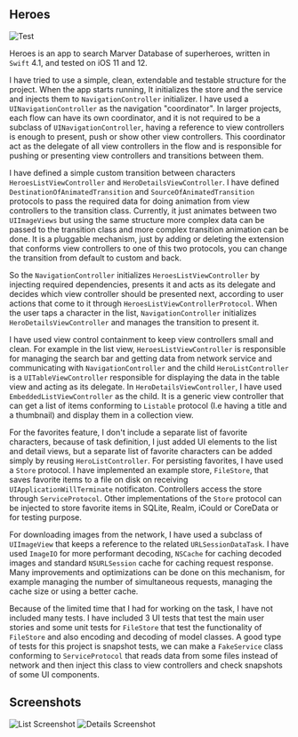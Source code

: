 ## Heroes

![Test](https://github.com/abbasmousavi/Heroes/workflows/Test/badge.svg)

Heroes is an app to search Marver Database of superheroes, written in `Swift` 4.1, and tested on iOS 11 and 12.

I have tried to use a simple, clean, extendable and testable structure for the project. When the app starts running, It initializes the store and the service and injects them to `NavigationController` initializer. I have used a `UINavigationController` as the navigation "coordinator". In larger projects, each flow can have its own coordinator, and it is not required to be a subclass of `UINavigationController`, having a reference to view controllers is enough to present, push or show other view controllers. This coordinator act as the delegate of all view controllers in the flow and is responsible for pushing or presenting view controllers and transitions between them.

I have defined a simple custom transition between characters `HeroesListViewController` and `HeroDetailsViewController`. I have defined `DestinationOfAnimatedTransition` and `SourceOfAnimatedTransition` protocols to pass the required data for doing animation from view controllers to the transition class. Currently, it just animates between two `UIImageViews` but using the same structure more complex data can be passed to the transition class and more complex transition animation can be done. It is a pluggable mechanism, just by adding or deleting the extension that conforms view controllers to one of this two protocols, you can change the transition from default to custom and back.

So the `NavigationController` initializes `HeroesListViewController` by injecting required dependencies, presents it and acts as its delegate and decides which view controller should be presented next, according to user actions that come to it through `HeroesListViewControllerProtocol`. When the user taps a character in the list, `NavigationController` initializes `HeroDetailsViewController` and manages the transition to present it.

I have used view control containment to keep view controllers small and clean. For example in the list view, `HeroesListViewController` is responsible for managing the search bar and getting data from network service and communicating with `NavigationController` and the child `HeroListController` is a `UITableViewController` responsible for displaying the data in the table view and acting as its delegate. In `HeroDetailsViewController`, I have used `EmbeddedListViewController` as the child. It is a generic view controller that can get a list of items conforming to `Listable` protocol (I.e having a title and a thumbnail) and display them in a collection view.

For the favorites feature, I don't include a separate list of favorite characters, because of task definition, I just added UI elements to the list and detail views, but a separate list of favorite characters can be added simply by reusing `HeroListController`. For persisting favorites, I have used a `Store` protocol. I have implemented an example store, `FileStore`, that saves favorite items to a file on disk on receiving `UIApplicationWillTerminate` notificaton. Controllers access the store through `ServiceProtocol`. Other implementations of the `Store` protocol can be injected to store favorite items in SQLite, Realm, iCould or CoreData or for testing purpose.

For downloading images from the network, I have used a subclass of `UIImageView` that keeps a reference to the related `URLSessionDataTask`. I have used `ImageIO` for more performant decoding, `NSCache` for caching decoded images and standard `NSURLSession` cache for caching request response. Many improvements and optimizations can be done on this mechanism, for example managing the number of simultaneous requests, managing the cache size or using a better cache.

Because of the limited time that I had for working on the task, I have not included many tests. I have included 3 UI tests that test the main user stories and some unit tests for `FileStore` that test the functionality of `FileStore` and also encoding and decoding of model classes. A good type of tests for this project is snapshot tests, we can make a `FakeService` class conforming to `ServiceProtocol` that reads data from some files instead of network and then inject this class to view controllers and check snapshots of some UI components.

## Screenshots

![List Screenshot](https://gitlab.com/abbasmousavi/Heroes/raw/master/Screenshots/List.png)
![Details Screenshot](https://gitlab.com/abbasmousavi/Heroes/raw/master/Screenshots/Details.png)
